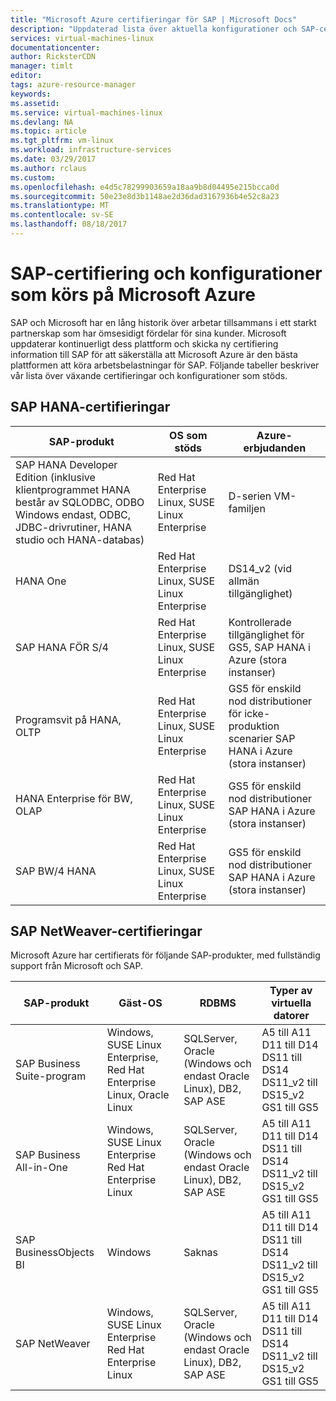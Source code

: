 ```yaml
---
title: "Microsoft Azure certifieringar för SAP | Microsoft Docs"
description: "Uppdaterad lista över aktuella konfigurationer och SAP-certifieringar på Azure-plattformen."
services: virtual-machines-linux
documentationcenter: 
author: RicksterCDN
manager: timlt
editor: 
tags: azure-resource-manager
keywords: 
ms.assetid: 
ms.service: virtual-machines-linux
ms.devlang: NA
ms.topic: article
ms.tgt_pltfrm: vm-linux
ms.workload: infrastructure-services
ms.date: 03/29/2017
ms.author: rclaus
ms.custom: 
ms.openlocfilehash: e4d5c78299903659a18aa9b8d04495e215bcca0d
ms.sourcegitcommit: 50e23e8d3b1148ae2d36dad3167936b4e52c8a23
ms.translationtype: MT
ms.contentlocale: sv-SE
ms.lasthandoff: 08/18/2017
---
```

# <a name="sap-certifications-and-configurations-running-on-microsoft-azure"></a>SAP-certifiering och konfigurationer som körs på Microsoft Azure

SAP och Microsoft har en lång historik över arbetar tillsammans i ett starkt partnerskap som har ömsesidigt fördelar för sina kunder. Microsoft uppdaterar kontinuerligt dess plattform och skicka ny certifiering information till SAP för att säkerställa att Microsoft Azure är den bästa plattformen att köra arbetsbelastningar för SAP. Följande tabeller beskriver vår lista över växande certifieringar och konfigurationer som stöds. 

## <a name="sap-hana-certifications"></a>SAP HANA-certifieringar

| SAP-produkt | OS som stöds | Azure-erbjudanden |
| --- | --- | --- |
| SAP HANA Developer Edition (inklusive klientprogrammet HANA består av SQLODBC, ODBO Windows endast, ODBC, JDBC-drivrutiner, HANA studio och HANA-databas) |Red Hat Enterprise Linux, SUSE Linux Enterprise | D-serien VM-familjen |
| HANA One |Red Hat Enterprise Linux, SUSE Linux Enterprise |DS14_v2 (vid allmän tillgänglighet) |
| SAP HANA FÖR S/4 |Red Hat Enterprise Linux, SUSE Linux Enterprise |Kontrollerade tillgänglighet för GS5, SAP HANA i Azure (stora instanser) |
| Programsvit på HANA, OLTP |Red Hat Enterprise Linux, SUSE Linux Enterprise |GS5 för enskild nod distributioner för icke-produktion scenarier SAP HANA i Azure (stora instanser) |
| HANA Enterprise för BW, OLAP |Red Hat Enterprise Linux, SUSE Linux Enterprise |GS5 för enskild nod distributioner SAP HANA i Azure (stora instanser) |
| SAP BW/4 HANA |Red Hat Enterprise Linux, SUSE Linux Enterprise |GS5 för enskild nod distributioner SAP HANA i Azure (stora instanser) |

## <a name="sap-netweaver-certifications"></a>SAP NetWeaver-certifieringar
Microsoft Azure har certifierats för följande SAP-produkter, med fullständig support från Microsoft och SAP.

| SAP-produkt | Gäst-OS | RDBMS | Typer av virtuella datorer |
| --- | --- | --- | --- |
| SAP Business Suite-program |Windows, SUSE Linux Enterprise, Red Hat Enterprise Linux, Oracle Linux |SQLServer, Oracle (Windows och endast Oracle Linux), DB2, SAP ASE |A5 till A11 D11 till D14 DS11 till DS14 DS11_v2 till DS15_v2 GS1 till GS5 |
| SAP Business All-in-One |Windows, SUSE Linux Enterprise Red Hat Enterprise Linux |SQLServer, Oracle (Windows och endast Oracle Linux), DB2, SAP ASE |A5 till A11 D11 till D14 DS11 till DS14 DS11_v2 till DS15_v2 GS1 till GS5 |
| SAP BusinessObjects BI |Windows |Saknas |A5 till A11 D11 till D14 DS11 till DS14 DS11_v2 till DS15_v2 GS1 till GS5 |
| SAP NetWeaver |Windows, SUSE Linux Enterprise Red Hat Enterprise Linux |SQLServer, Oracle (Windows och endast Oracle Linux), DB2, SAP ASE |A5 till A11 D11 till D14 DS11 till DS14 DS11_v2 till DS15_v2 GS1 till GS5 |
